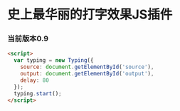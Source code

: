 # 史上最华丽的打字效果JS插件

### 当前版本**0.9**

```html
<script>
  var typing = new Typing({
    source: document.getElementById('source'),
    output: document.getElementById('output'),
    delay: 80
  });
  typing.start();
</script>
```
